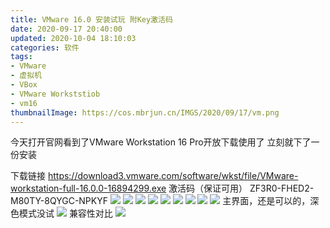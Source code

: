 ```yaml
---
title: VMware 16.0 安装试玩 附Key激活码
date: 2020-09-17 20:40:00
updated: 2020-10-04 18:10:03
categories: 软件
tags:
- VMware
- 虚拟机
- VBox
- VMware Workststiob
- vm16
thumbnailImage: https://cos.mbrjun.cn/IMGS/2020/09/17/vm.png
---
```

今天打开官网看到了VMware Workstation 16 Pro开放下载使用了
立刻就下了一份安装
<!-- more -->
下载链接
https://download3.vmware.com/software/wkst/file/VMware-workstation-full-16.0.0-16894299.exe
激活码（保证可用）
ZF3R0-FHED2-M80TY-8QYGC-NPKYF
![  ][1]
![  ][2]
![  ][3]
![  ][4]
![  ][5]
![  ][6]
![  ][7]
![  ][8]
![  ][9]
主界面，还是可以的，深色模式没试
![  ][10]
兼容性对比
![  ][11]


  [1]: https://cos.mbrjun.cn/IMGS/2020/09/17/vp.png
  [2]: https://cos.mbrjun.cn/IMGS/2020/09/17/vwp.png
  [3]: https://cos.mbrjun.cn/IMGS/2020/09/17/v1.png
  [4]: https://cos.mbrjun.cn/IMGS/2020/09/17/v2.png
  [5]: https://cos.mbrjun.cn/IMGS/2020/09/17/v3.png
  [6]: https://cos.mbrjun.cn/IMGS/2020/09/17/v4.png
  [7]: https://cos.mbrjun.cn/IMGS/2020/09/17/v5.png
  [8]: https://cos.mbrjun.cn/IMGS/2020/09/17/v6.png
  [9]: https://cos.mbrjun.cn/IMGS/2020/09/17/v7.png
  [10]: https://cos.mbrjun.cn/IMGS/2020/09/17/v8.png
  [11]: https://cos.mbrjun.cn/IMGS/2020/09/17/v9.png